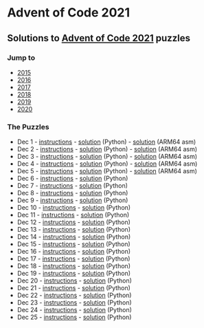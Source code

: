 # Advent of Code 2021

## Solutions to [Advent of Code 2021](https://adventofcode.com/2021/) puzzles

### Jump to
- [2015](https://github.com/SSteve/AdventOfCode/tree/master/Advent2015)
- [2016](https://github.com/SSteve/AdventOfCode/tree/master/Advent2016)
- [2017](https://github.com/SSteve/AdventOfCode/tree/master/Advent2017)
- [2018](https://github.com/SSteve/AdventOfCode/tree/master/Advent2018)
- [2019](https://github.com/SSteve/AdventOfCode/tree/master/Advent2019)
- [2020](https://github.com/SSteve/AdventOfCode/tree/master/Advent2020)

### The Puzzles
- Dec 1 - [instructions](http://adventofcode.com/2021/day/1) - [solution](./1.py) (Python) - [solution](./1.S) (ARM64 asm)
- Dec 2 - [instructions](http://adventofcode.com/2021/day/2) - [solution](./2.py) (Python) - [solution](./2.S) (ARM64 asm)
- Dec 3 - [instructions](http://adventofcode.com/2021/day/3) - [solution](./3.py) (Python) - [solution](./3.S) (ARM64 asm)
- Dec 4 - [instructions](http://adventofcode.com/2021/day/4) - [solution](./4.py) (Python) - [solution](./4.S) (ARM64 asm)
- Dec 5 - [instructions](http://adventofcode.com/2021/day/5) - [solution](./5.py) (Python) - [solution](./5.S) (ARM64 asm)
- Dec 6 - [instructions](http://adventofcode.com/2021/day/6) - [solution](./6.py) (Python)
- Dec 7 - [instructions](http://adventofcode.com/2021/day/7) - [solution](./7.py) (Python)
- Dec 8 - [instructions](http://adventofcode.com/2021/day/8) - [solution](./8.py) (Python)
- Dec 9 - [instructions](http://adventofcode.com/2021/day/9) - [solution](./9.py) (Python)
- Dec 10 - [instructions](http://adventofcode.com/2021/day/10) - [solution](./10.py) (Python)
- Dec 11 - [instructions](http://adventofcode.com/2021/day/11) - [solution](./11.py) (Python)
- Dec 12 - [instructions](http://adventofcode.com/2021/day/12) - [solution](./12.py) (Python)
- Dec 13 - [instructions](http://adventofcode.com/2021/day/13) - [solution](./13.py) (Python)
- Dec 14 - [instructions](http://adventofcode.com/2021/day/14) - [solution](./14.py) (Python)
- Dec 15 - [instructions](http://adventofcode.com/2021/day/15) - [solution](./15.py) (Python)
- Dec 16 - [instructions](http://adventofcode.com/2021/day/16) - [solution](./16.py) (Python)
- Dec 17 - [instructions](http://adventofcode.com/2021/day/17) - [solution](./17.py) (Python)
- Dec 18 - [instructions](http://adventofcode.com/2021/day/18) - [solution](./18.py) (Python)
- Dec 19 - [instructions](http://adventofcode.com/2021/day/19) - [solution](./19.py) (Python)
- Dec 20 - [instructions](http://adventofcode.com/2021/day/20) - [solution](./20.py) (Python)
- Dec 21 - [instructions](http://adventofcode.com/2021/day/21) - [solution](./21.py) (Python)
- Dec 22 - [instructions](http://adventofcode.com/2021/day/22) - [solution](./22.py) (Python)
- Dec 23 - [instructions](http://adventofcode.com/2021/day/23) - [solution](./23.py) (Python)
- Dec 24 - [instructions](http://adventofcode.com/2021/day/24) - [solution](./24.py) (Python)
- Dec 25 - [instructions](http://adventofcode.com/2021/day/25) - [solution](./25.py) (Python)
